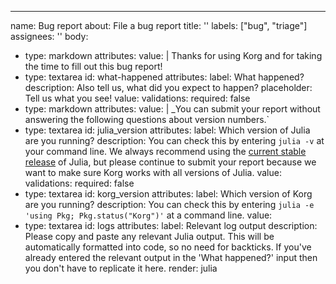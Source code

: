 ---
name: Bug report
about: File a bug report
title: ''
labels: ["bug", "triage"]
assignees: ''
body:
  - type: markdown
    attributes:
      value: |
        Thanks for using Korg and for taking the time to fill out this bug report!
  - type: textarea
    id: what-happened
    attributes:
      label: What happened?
      description: Also tell us, what did you expect to happen?
      placeholder: Tell us what you see!
      value: 
    validations:
      required: false
  - type: markdown
    attributes:
        value: |
            _You can submit your report without answering the following questions about version numbers.`
  - type: textarea
    id: julia_version
    attributes:
      label: Which version of Julia are you running?
      description: You can check this by entering `julia -v` at your command line. We always recommend using the [current stable release](https://julialang.org/downloads/) of Julia, but please continue to submit your report because we want to make sure Korg works with all versions of Julia.
      value:
    validations:
      required: false
  - type: textarea
    id: korg_version
    attributes:
      label: Which version of Korg are you running?
      description: You can check this by entering `julia -e 'using Pkg; Pkg.status("Korg")'` at a command line.
      value:
  - type: textarea
    id: logs
    attributes:
      label: Relevant log output
      description: Please copy and paste any relevant Julia output. This will be automatically formatted into code, so no need for backticks. If you've already entered the relevant output in the 'What happened?' input then you don't have to replicate it here. 
      render: julia